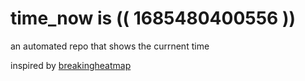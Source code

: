 # time_now is (( 1685480400556 ))

an automated repo that shows the currnent time

inspired by [breakingheatmap](https://github.com/breakingheatmap/breakingheatmap)